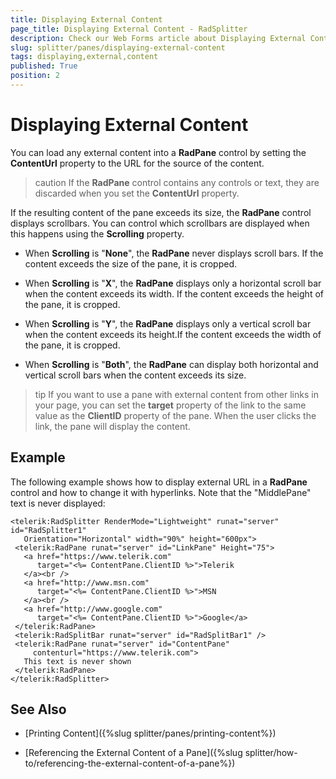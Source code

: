```yaml
---
title: Displaying External Content
page_title: Displaying External Content - RadSplitter
description: Check our Web Forms article about Displaying External Content.
slug: splitter/panes/displaying-external-content
tags: displaying,external,content
published: True
position: 2
---
```


# Displaying External Content

You can load any external content into a **RadPane** control by setting the **ContentUrl** property to the URL for the source of the content.

>caution If the **RadPane** control contains any controls or text, they are discarded when you set the **ContentUrl** property.

If the resulting content of the pane exceeds its size, the **RadPane** control displays scrollbars. You can control which scrollbars are displayed when this happens using the **Scrolling** property.

* When **Scrolling** is "**None**", the **RadPane** never displays scroll bars. If the content exceeds the size of the pane, it is cropped.

* When **Scrolling** is "**X**", the **RadPane** displays only a horizontal scroll bar when the content exceeds its width. If the content exceeds the height of the pane, it is cropped.

* When **Scrolling** is "**Y**", the **RadPane** displays only a vertical scroll bar when the content exceeds its height.If the content exceeds the width of the pane, it is cropped.

* When **Scrolling** is "**Both**", the **RadPane** can display both horizontal and vertical scroll bars when the content exceeds its size.

>tip If you want to use a pane with external content from other links in your page, you can set the **target** property of the link to the same value as the **ClientID** property of the pane. When the user clicks the link, the pane will display the content.

## Example

The following example shows how to display external URL in a **RadPane** control and how to change it with hyperlinks. Note that the "MiddlePane" text is never displayed:

````ASP.NET
<telerik:RadSplitter RenderMode="Lightweight" runat="server" id="RadSplitter1"
   Orientation="Horizontal" width="90%" height="600px">
 <telerik:RadPane runat="server" id="LinkPane" Height="75">
   <a href="https://www.telerik.com"
	  target="<%= ContentPane.ClientID %>">Telerik
   </a><br />
   <a href="http://www.msn.com"
	  target="<%= ContentPane.ClientID %>">MSN
   </a><br />
   <a href="http://www.google.com"
	  target="<%= ContentPane.ClientID %>">Google</a>
 </telerik:RadPane>
 <telerik:RadSplitBar runat="server" id="RadSplitBar1" />
 <telerik:RadPane runat="server" id="ContentPane"
	 contenturl="https://www.telerik.com">
   This text is never shown
 </telerik:RadPane>
</telerik:RadSplitter>			
````

## See Also

 * [Printing Content]({%slug splitter/panes/printing-content%})

 * [Referencing the External Content of a Pane]({%slug splitter/how-to/referencing-the-external-content-of-a-pane%})

